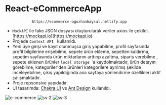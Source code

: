 # React-eCommerceApp






                https://ecommerce-oguzhanbaysal.netlify.app







* ```MockAPI``` ile fake JSON dosyası oluşturularak veriler axios ile çekildi. [https://mockapi.io](https://mockapi.io)
* Projede ```Context API ``` kullanıldı.
* Yeni üye girişi ve kayıt olunmuşsa giriş yapabilme, profil sayfasında profil bilgilerine erişebilme, sepete ürün ekleme, sepetten kaldırma, sepetim sayfasında ürün miktarlarını arttırıp azaltma, sipariş verebilme , sepete eklenen ürünler ```local storage ```'a kaydolmaktadır, ürün detayını görebilme, kategoriler'den ürünleri kategorilere ayrılmış şekilde inceleyebilme, çıkış yapıldığında ana sayfaya yönlendirme özellikleri aktif çalışmaktadır. 
* Proje repsonsive yapıdadır. 
* UI tasarımda: [Chakra UI](https://chakra-ui.com/) ve [Ant Design](https://ant.design/) kullanıldı.

![e-commerce](/public/assets/readme-ss.png)
![ss-2](https://user-images.githubusercontent.com/92322334/170252640-d943212c-cecd-460b-84c4-44e5761df4e1.png)
![ss-3](https://user-images.githubusercontent.com/92322334/170252654-18ce9508-163f-40df-b0df-44348725e266.png)


